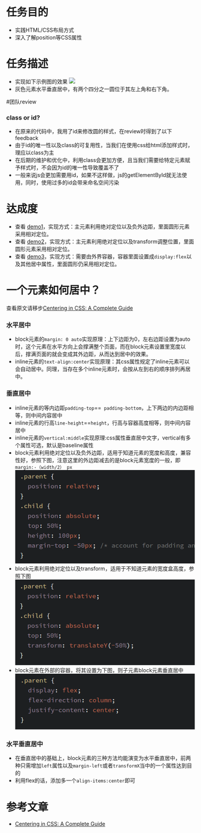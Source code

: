 # 任务目的
* 实践HTML/CSS布局方式
* 深入了解position等CSS属性

# 任务描述
* 实现如下示例图的效果
![](http://7xrp04.com1.z0.glb.clouddn.com/task_1_4_1.png)
* 灰色元素水平垂直居中，有两个四分之一圆位于其左上角和右下角。


#团队review
### class or id?
* 在原来的代码中，我用了id来修改圆的样式，在review时得到了以下feedback
* 由于id的唯一性以及class的可复用性，当我们在使用css给html添加样式时，理应以class为主
* 在后期的维护和优化中，利用class会更加方便，且当我们需要给特定元素赋予样式时，不会因为id的唯一性导致覆盖不了
* 一般来说js会更加需要用id，如果不这样做，js的getElementById就无法使用，同时，使用过多的id会带来命名空间污染  

# 达成度
* 查看 [demo1](http://codepen.io/StevenYuysy/pen/PNbbRY)，实现方式：主元素利用绝对定位以及负外边距，里面圆形元素采用相对定位。
* 查看 [demo2](http://codepen.io/StevenYuysy/pen/eZBgNr)，实现方式：主元素利用绝对定位以及transform调整位置，里面圆形元素采用相对定位。
* 查看 [demo3](http://codepen.io/StevenYuysy/pen/NNbdGp)，实现方式：需要由外界容器，容器里面设置成``display:flex``以及其他居中属性，里面圆形仍采用相对定位。

# 一个元素如何居中？
查看原文请移步[Centering in CSS: A Complete Guide](https://css-tricks.com/centering-css-complete-guide/)

### 水平居中
* block元素的``margin: 0 auto``实现原理：上下边距为0，左右边距设置为auto时，这个元素在水平方向上会撑满整个页面，而在block元素设置里宽度以后，撑满页面的就会变成其外边距，从而达到居中的效果。
* inline元素的``text-align:center``实现原理：其css属性规定了inline元素可以会自动居中。同理，当存在多个inline元素时，会按从左到右的顺序排列再居中。

### 垂直居中
* inline元素的等内边距``padding-top``==`` padding-bottom``，上下两边的内边距相等，则中间内容居中
* inline元素的行高``line-height``==``height``，行高与容器高度相等，则中间内容居中
* inline元素的``vertical:middle``实现原理:css属性垂直居中文字，vertical有多个属性可选，默认是baseline属性
* block元素利用绝对定位以及负外边距，适用于知道元素的宽度和高度，兼容性好，参照下图，注意这里的外边距减去的是block元素宽度的一般，即``margin:-（width/2） px``
![](img/css0.png)
* block元素利用绝对定位以及transform，适用于不知道元素的宽度盒高度，参照下图
![](img/css1.png)
* block元素在外部的容器，将其设置为下图，则子元素block元素垂直居中
![](img/css2.png)

### 水平垂直居中
* 在垂直居中的基础上，block元素的三种方法均能演变为水平垂直居中，前两种只需增加``left``属性以及``margin-left``或者``transformX``当中的一个属性达到目的
* 利用flex的话，添加多一个``align-items:center``即可


# 参考文章
* [Centering in CSS: A Complete Guide](https://css-tricks.com/centering-css-complete-guide/)
